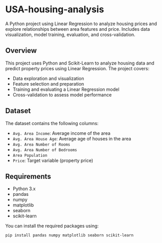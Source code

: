 # USA-housing-analysis
A Python project using Linear Regression to analyze housing prices and explore relationships between area features and price. Includes data visualization, model training, evaluation, and cross-validation.

## Overview
This project uses Python and Scikit-Learn to analyze housing data and predict property prices using Linear Regression. The project covers:

- Data exploration and visualization
- Feature selection and preparation
- Training and evaluating a Linear Regression model
- Cross-validation to assess model performance

## Dataset
The dataset contains the following columns:
- `Avg. Area Income`: Average income of the area
- `Avg. Area House Age`: Average age of houses in the area
- `Avg. Area Number of Rooms`
- `Avg. Area Number of Bedrooms`
- `Area Population`
- `Price`: Target variable (property price)

## Requirements
- Python 3.x
- pandas
- numpy
- matplotlib
- seaborn
- scikit-learn

You can install the required packages using:

```bash
pip install pandas numpy matplotlib seaborn scikit-learn
